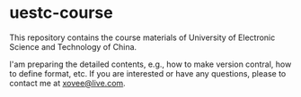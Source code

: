 # uestc-course
This repository contains the course materials of University of Electronic Science and Technology of China.

I'am preparing the detailed contents, e.g., how to make version contral, how to define format, etc. If you are interested or have any questions, please to contact me at xovee@live.com.
